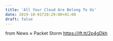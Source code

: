 ```yaml
---
title: 'All Your Cloud Are Belong To Us'
date: 2019-10-01T20:29:00+01:00
draft: false
---
```


  
  
from News ≈ Packet Storm https://ift.tt/2p4gDkh